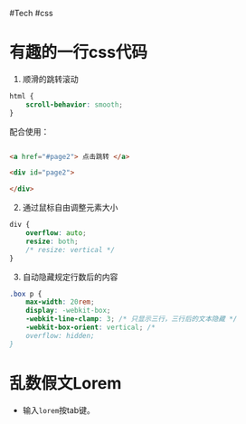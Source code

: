 #Tech #css 

# 有趣的一行css代码
1. 顺滑的跳转滚动
```css
html {
	scroll-behavior: smooth;
}
```
配合使用：
```html

<a href="#page2"> 点击跳转 </a>

<div id="page2">

</div>
```
2. 通过鼠标自由调整元素大小
```css
div {
	overflow: auto;
	resize: both;
	/* resize: vertical */
}
```
3. 自动隐藏规定行数后的内容
```css
.box p {
	max-width: 20rem;
	display: -webkit-box;
	-webkit-line-clamp: 3; /* 只显示三行，三行后的文本隐藏 */
	-webkit-box-orient: vertical; /* 
	overflow: hidden;
}
```
# 乱数假文Lorem
- 输入`lorem`按tab键。
